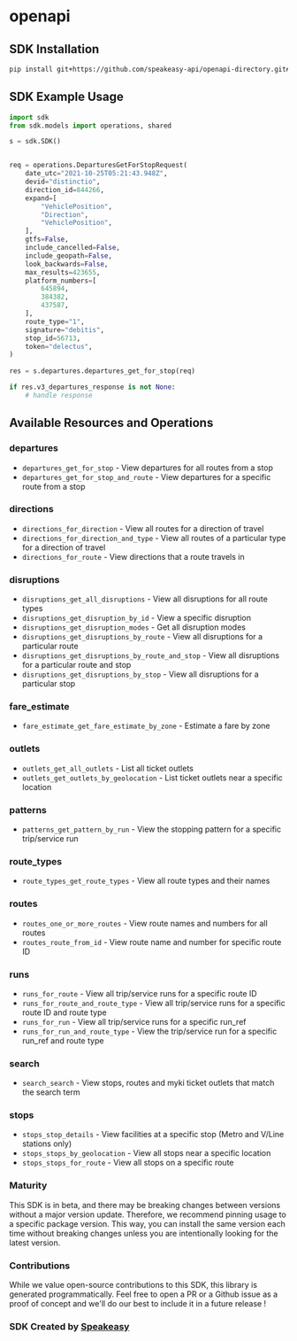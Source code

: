 # openapi

<!-- Start SDK Installation -->
## SDK Installation

```bash
pip install git+https://github.com/speakeasy-api/openapi-directory.git#subdirectory=SDKs/ptv.vic.gov.au/v3/python
```
<!-- End SDK Installation -->

## SDK Example Usage
<!-- Start SDK Example Usage -->
```python
import sdk
from sdk.models import operations, shared

s = sdk.SDK()


req = operations.DeparturesGetForStopRequest(
    date_utc="2021-10-25T05:21:43.948Z",
    devid="distinctio",
    direction_id=844266,
    expand=[
        "VehiclePosition",
        "Direction",
        "VehiclePosition",
    ],
    gtfs=False,
    include_cancelled=False,
    include_geopath=False,
    look_backwards=False,
    max_results=423655,
    platform_numbers=[
        645894,
        384382,
        437587,
    ],
    route_type="1",
    signature="debitis",
    stop_id=56713,
    token="delectus",
)
    
res = s.departures.departures_get_for_stop(req)

if res.v3_departures_response is not None:
    # handle response
```
<!-- End SDK Example Usage -->

<!-- Start SDK Available Operations -->
## Available Resources and Operations


### departures

* `departures_get_for_stop` - View departures for all routes from a stop
* `departures_get_for_stop_and_route` - View departures for a specific route from a stop

### directions

* `directions_for_direction` - View all routes for a direction of travel
* `directions_for_direction_and_type` - View all routes of a particular type for a direction of travel
* `directions_for_route` - View directions that a route travels in

### disruptions

* `disruptions_get_all_disruptions` - View all disruptions for all route types
* `disruptions_get_disruption_by_id` - View a specific disruption
* `disruptions_get_disruption_modes` - Get all disruption modes
* `disruptions_get_disruptions_by_route` - View all disruptions for a particular route
* `disruptions_get_disruptions_by_route_and_stop` - View all disruptions for a particular route and stop
* `disruptions_get_disruptions_by_stop` - View all disruptions for a particular stop

### fare_estimate

* `fare_estimate_get_fare_estimate_by_zone` - Estimate a fare by zone

### outlets

* `outlets_get_all_outlets` - List all ticket outlets
* `outlets_get_outlets_by_geolocation` - List ticket outlets near a specific location

### patterns

* `patterns_get_pattern_by_run` - View the stopping pattern for a specific trip/service run

### route_types

* `route_types_get_route_types` - View all route types and their names

### routes

* `routes_one_or_more_routes` - View route names and numbers for all routes
* `routes_route_from_id` - View route name and number for specific route ID

### runs

* `runs_for_route` - View all trip/service runs for a specific route ID
* `runs_for_route_and_route_type` - View all trip/service runs for a specific route ID and route type
* `runs_for_run` - View all trip/service runs for a specific run_ref
* `runs_for_run_and_route_type` - View the trip/service run for a specific run_ref and route type

### search

* `search_search` - View stops, routes and myki ticket outlets that match the search term

### stops

* `stops_stop_details` - View facilities at a specific stop (Metro and V/Line stations only)
* `stops_stops_by_geolocation` - View all stops near a specific location
* `stops_stops_for_route` - View all stops on a specific route
<!-- End SDK Available Operations -->

### Maturity

This SDK is in beta, and there may be breaking changes between versions without a major version update. Therefore, we recommend pinning usage
to a specific package version. This way, you can install the same version each time without breaking changes unless you are intentionally
looking for the latest version.

### Contributions

While we value open-source contributions to this SDK, this library is generated programmatically.
Feel free to open a PR or a Github issue as a proof of concept and we'll do our best to include it in a future release !

### SDK Created by [Speakeasy](https://docs.speakeasyapi.dev/docs/using-speakeasy/client-sdks)
